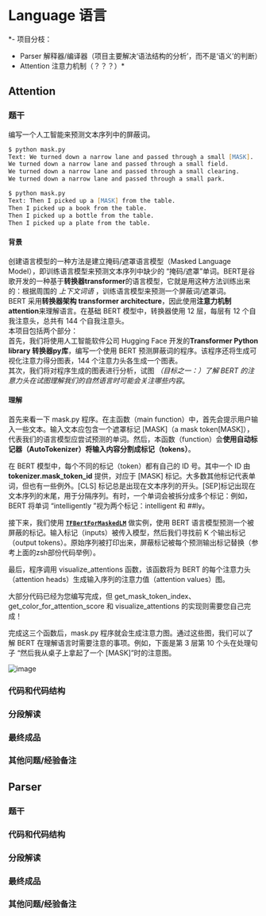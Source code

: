 # Language 语言
*- 项目分枝：
  - Parser 解释器/编译器（项目主要解决‘语法结构的分析’，而不是‘语义’的判断）
  - Attention 注意力机制（？？？）*

## Attention
### 题干
编写一个人工智能来预测文本序列中的屏蔽词。
```zsh
$ python mask.py
Text: We turned down a narrow lane and passed through a small [MASK].
We turned down a narrow lane and passed through a small field.
We turned down a narrow lane and passed through a small clearing.
We turned down a narrow lane and passed through a small park.

$ python mask.py
Text: Then I picked up a [MASK] from the table.
Then I picked up a book from the table.
Then I picked up a bottle from the table.
Then I picked up a plate from the table.
```
#### 背景   
创建语言模型的一种方法是建立掩码/遮罩语言模型（Masked Language Model），即训练语言模型来预测文本序列中缺少的 “掩码/遮罩”单词。BERT是谷歌开发的一种基于**转换器transformer**的语言模型，它就是用这种方法训练出来的：根据周围的 *上下文词语* ，训练语言模型来预测一个屏蔽词/遮罩词。  
BERT 采用**转换器架构 transformer architecture**，因此使用**注意力机制 attention**来理解语言。在基础 BERT 模型中，转换器使用 12 层，每层有 12 个自我注意头，总共有 144 个自我注意头。  
本项目包括两个部分：  
首先，我们将使用人工智能软件公司 Hugging Face 开发的**Transformer Python library 转换器py库**，编写一个使用 BERT 预测屏蔽词的程序。该程序还将生成可视化注意力得分图表，144 个注意力头各生成一个图表。  
其次，我们将对程序生成的图表进行分析，试图 *（目标之一：）了解 BERT 的注意力头在试图理解我们的自然语言时可能会关注哪些内容*。  
#### 理解  
首先来看一下 mask.py 程序。在主函数（main function）中，首先会提示用户输入一些文本。输入文本应包含一个遮罩标记 [MASK]（a mask token[MASK]），代表我们的语言模型应尝试预测的单词。然后，本函数（function）会**使用自动标记器（AutoTokenizer）将输入内容分割成标记（tokens）**。  

在 BERT 模型中，每个不同的标记（token）都有自己的 ID 号。其中一个 ID 由 **tokenizer.mask_token_id** 提供，对应于 [MASK] 标记。大多数其他标记代表单词，但也有一些例外。[CLS] 标记总是出现在文本序列的开头。[SEP]标记出现在文本序列的末尾，用于分隔序列。有时，一个单词会被拆分成多个标记：例如，BERT 将单词 “intelligently ”视为两个标记：intelligent 和 ##ly。  

接下来，我们使用 **[`TFBertForMaskedLM`](https://huggingface.co/docs/transformers/v4.31.0/en/model_doc/bert#transformers.TFBertForMaskedLM)** 做实例，使用 BERT 语言模型预测一个被屏蔽的标记。输入标记（inputs）被传入模型，然后我们寻找前 K 个输出标记（output tokens）。原始序列被打印出来，屏蔽标记被每个预测输出标记替换（参考上面的zsh部份代码举例）。  

最后，程序调用 visualize_attentions 函数，该函数将为 BERT 的每个注意力头（attention heads）生成输入序列的注意力值（attention values）图。  

大部分代码已经为您编写完成，但 get_mask_token_index、get_color_for_attention_score 和 visualize_attentions 的实现则需要您自己完成！  

完成这三个函数后，mask.py 程序就会生成注意力图。通过这些图，我们可以了解 BERT 在理解语言时需要注意的事项。例如，下面是第 3 层第 10 个头在处理句子 “然后我从桌子上拿起了一个 [MASK]”时的注意图。  

![image](https://github.com/HanhanXing/-2024/assets/49121375/abcdc534-6ae0-433e-a6b8-a77ffcaabafb)



### 代码和代码结构
### 分段解读
### 最终成品
### 其他问题/经验备注

## Parser
### 题干
### 代码和代码结构
### 分段解读
### 最终成品
### 其他问题/经验备注
